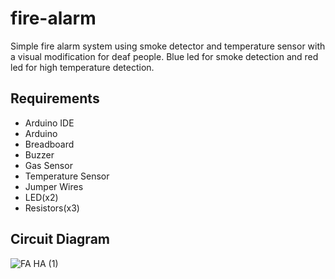 # fire-alarm
Simple fire alarm system using smoke detector and temperature sensor with a visual modification for deaf people. Blue led for smoke detection  and red led for high temperature detection.

## Requirements
- Arduino IDE
- Arduino
- Breadboard
- Buzzer
- Gas Sensor
- Temperature Sensor
- Jumper Wires
- LED(x2)
- Resistors(x3)

## Circuit Diagram
![FA HA (1)](https://github.com/Jaysi1701/fire-alarm/assets/128627421/6847bc7f-6734-4512-bba5-58eebb72c277)



